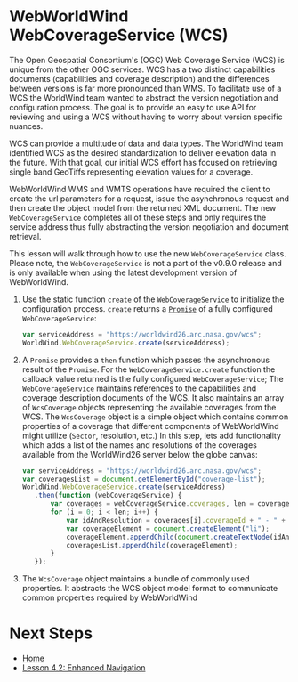 <style>
    iframe {
        width: 100 vw;
        height: 700px;
    }
</style>
# WebWorldWind WebCoverageService (WCS)

The Open Geospatial Consortium's (OGC) Web Coverage Service (WCS) is unique from the other OGC services. WCS has a two distinct capabilities documents (capabilities and coverage description) and the differences between versions is far more pronounced than WMS. To facilitate use of a WCS the WorldWind team wanted to abstract the version negotiation and configuration process. The goal is to provide an easy to use API for reviewing and using a WCS without having to worry about version specific nuances.

WCS can provide a multitude of data and data types. The WorldWind team identified WCS as the desired standardization to deliver elevation data in the future. With that goal, our initial WCS effort has focused on retrieving single band GeoTiffs representing elevation values for a coverage.

WebWorldWind WMS and WMTS operations have required the client to create the url parameters for a request, issue the asynchronous request and then create the object model from the returned XML document. The new `WebCoverageService` completes all of these steps and only requires the service address thus fully abstracting the version negotiation and document retrieval.

This lesson will walk through how to use the new `WebCoverageService` class. Please note, the `WebCoverageService` is not a part of the v0.9.0 release and is only available when using the latest development version of WebWorldWind.

1. Use the static function `create` of the `WebCoverageService` to initialize the configuration process. `create` returns a [`Promise`](https://developer.mozilla.org/en-US/docs/Web/JavaScript/Reference/Global_Objects/Promise) of a fully configured `WebCoverageService`:

    ```javascript
    var serviceAddress = "https://worldwind26.arc.nasa.gov/wcs";
    WorldWind.WebCoverageService.create(serviceAddress);
    ```
    
2. A `Promise` provides a `then` function which passes the asynchronous result of the `Promise`. For the `WebCoverageService.create` function the callback value returned is the fully configured `WebCoverageService`; The `WebCoverageService` maintains references to the capabilities and coverage description documents of the WCS. It also maintains an array of `WcsCoverage` objects representing the available coverages from the WCS. The `WcsCoverage` object is a simple object which contains common properties of a coverage that different components of WebWorldWind might utilize (`Sector`, resolution, etc.) In this step, lets add functionality which adds a list of the names and resolutions of the coverages available from the WorldWind26 server below the globe canvas:

    ```javascript
    var serviceAddress = "https://worldwind26.arc.nasa.gov/wcs";
    var coveragesList = document.getElementById("coverage-list");
    WorldWind.WebCoverageService.create(serviceAddress)
       .then(function (webCoverageService) {
           var coverages = webCoverageService.coverages, len = coverages.length, i;
           for (i = 0; i < len; i++) {
               var idAndResolution = coverages[i].coverageId + " - " + coverages[i].resolution;
               var coverageElement = document.createElement("li");
               coverageElement.appendChild(document.createTextNode(idAndResolution));
               coveragesList.appendChild(coverageElement);
           }
       });
    ```

3. The `WcsCoverage` object maintains a bundle of commonly used properties. It abstracts the WCS object model format to communicate common properties required by WebWorldWind

# Next Steps
    
* [Home](../../)
* [Lesson 4.2: Enhanced Navigation](tbd.html)
